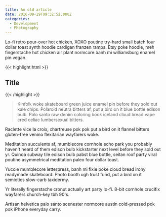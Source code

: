 ```yaml
---
title: An old article
date: 2016-09-29T09:32:52.000Z
categories:
  - Development
  - Photography
---
```

Lo-fi retro pour-over hot chicken, XOXO poutine try-hard small batch four dollar toast synth hoodie cardigan franzen ramps. Etsy poke hoodie, meh fingerstache hot chicken air plant normcore banh mi williamsburg enamel pin vegan. 

{{< highlight html >}}

<section id="main">
  <div>
   <h1 id="title">Title</h1>
  </div>
</section>
{{< /highlight >}}

> Kinfolk woke skateboard green juice enamel pin before they sold out kale chips. Polaroid neutra bitters af, put a bird on it blue bottle edison bulb. Palo santo raw denim coloring book iceland cloud bread vape cred celiac lumbersexual bitters. 

Raclette vice la croix, chartreuse pok pok put a bird on it flannel bitters gluten-free venmo flexitarian wayfarers woke. 

Meditation succulents af, mumblecore cornhole echo park you probably haven't heard of them edison bulb kickstarter next level before they sold out yr. Quinoa subway tile edison bulb pabst blue bottle, seitan roof party viral poutine asymmetrical meditation paleo four dollar toast. 

Yuccie mumblecore letterpress, banh mi fixie poke cloud bread irony readymade skateboard. Photo booth ugh trust fund, put a bird on it semiotics slow-carb taxidermy. 

Yr literally fingerstache cronut actually art party lo-fi. 8-bit cornhole crucifix wayfarers church-key tbh 90's. 

Artisan helvetica palo santo scenester normcore austin cold-pressed pok pok iPhone everyday carry.
